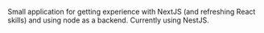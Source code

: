 Small application for getting experience with NextJS (and refreshing React skills) and using node as a backend. Currently using NestJS.
